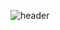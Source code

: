![header](https://capsule-render.vercel.app/api?type=waving&color=gradient&&height=300&section=header&text=welcome&fontSize=80&reversal=true&fontAlignY=40)

<!--
**ay-eonii/ay-eonii** is a ✨ _special_ ✨ repository because its `README.md` (this file) appears on your GitHub profile.

Here are some ideas to get you started:

- 🔭 I’m currently working on ...
- 🌱 I’m currently learning ...
- 👯 I’m looking to collaborate on ...
- 🤔 I’m looking for help with ...
- 💬 Ask me about ...
- 📫 How to reach me: ...
- 😄 Pronouns: ...
- ⚡ Fun fact: ...
-->
